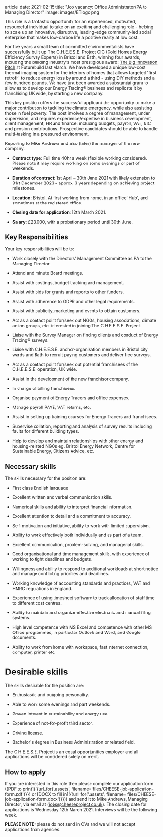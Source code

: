 article:
date: 2021-02-15
title: "Job vacancy: Office Administrator/PA to Managing Director"
image: images/ETlogo.png


This role is a fantastic opportunity for an experienced, motivated, resourceful
individual to take on an exciting and challenging role - helping to scale up an
innovative, disruptive, leading-edge community-led social enterprise that makes
low-carbon life a positive reality at low cost.

For five years a small team of committed environmentalists have successfully
built up The C.H.E.E.S.E. Project CIC (Cold Homes Energy Efficiency Survey
Experts) in Bristol and Bath, winning four awards, including the building
industry's most prestigious award: [The Big Innovation
Pitch](/news/2020-03-04-Futurebuild-Buildings-Innovation-Pitch) at Futurebuild last
March. We have developed a unique low-cost thermal imaging system for the
interiors of homes that allows targeted 'first retrofit' to reduce energy loss
by around a third - using DIY methods and a few hundred pounds. We have just
been awarded a substantial grant to allow us to develop our Energy Tracing®
business and replicate it by franchising UK wide, by starting a new company.

This key position offers the successful applicant the opportunity to make a
major contribution to tackling the climate emergency, while also assisting
those in fuel poverty. The post involves a degree of management, under
supervision, and requires experience/expertise in business development, client
management, HR and finance: including budgets, payroll, VAT, NIC and pension
contributions. Prospective candidates should be able to handle multi-tasking in
a pressured environment.

Reporting to Mike Andrews and also (later) the manager of the new company.

-	**Contract type**: Full time 40hr a week (flexible working considered). Please
	note it may require working on some evenings or part of weekends.

-	**Duration of contract**: 1st April – 30th June 2021 with likely extension to 31st
	December 2023 - approx. 3 years depending on achieving project milestones.

-	**Location**: Bristol. At first working from home, in an office 'Hub', and sometimes at
	the registered office.

-	**Closing date for application**: 12th March 2021.

-	**Salary**: £23,000, with a probationary period until 30th June.


## Key Responsibilities

Your key responsibilities will be to:

-	Work closely with the Directors’ Management Committee as PA to the Managing Director.

-	Attend and minute Board meetings.

-	Assist with costings, budget tracking and management.

-	Assist with bids for grants and reports to other funders.

-	Assist with adherence to GDPR and other legal requirements.

-	Assist with publicity, marketing and events to obtain customers.

-	Act as a contact point for/seek out NGOs, housing associations, climate action groups, etc. interested in joining The C.H.E.E.S.E. Project.

-	Liaise with the Survey Manager on finding clients and conduct of Energy Tracing® surveys.

-	Liaise with C.H.E.E.S.E. anchor-organisation members in Bristol city wards and Bath to recruit paying customers and deliver free surveys.

-	Act as a contact point for/seek out potential franchisees of the C.H.E.E.S.E. operation, UK wide.

- Assist in the development of the new franchisor company.

-	In charge of billing franchisees.

-	Organise payment of Energy Tracers and office expenses.

-	Manage payroll PAYE, VAT returns, etc.

-	Assist in setting up training courses for Energy Tracers and franchisees.

-	Supervise collation, reporting and analysis of survey results including faults for different building types.

-	Help to develop and maintain relationships with other energy and housing-related NGOs eg. Bristol Energy Network, Centre for Sustainable Energy, Citizens Advice, etc.


## Necessary skills

The skills necessary for the position are:

-	First class English language

-	Excellent written and verbal communication skills.

-	Numerical skills and ability to interpret financial information.

-	Excellent attention to detail and a commitment to accuracy.

-	Self-motivation and initiative, ability to work with limited supervision.

-	Ability to work effectively both individually and as part of a team.

-	Excellent communication, problem-solving, and managerial skills.

-	Good organisational and time management skills, with experience of working to tight deadlines and budgets.

-	Willingness and ability to respond to additional workloads at short notice and manage conflicting priorities and deadlines.

-	Working knowledge of accounting standards and practices, VAT and HMRC regulations in England.

-	Experience of using timesheet software to track allocation of staff time to different cost centres.

-	Ability to maintain and organize effective electronic and manual filing systems.

-	High level competence with MS Excel and competence with other MS Office programmes, in particular Outlook and Word, and Google documents.

-	Ability to work from home with workspace, fast internet connection, computer, printer etc.

# Desirable skills

The skills desirable for the position are:

- Enthusiastic and outgoing personality.

- Able to work some evenings and part weekends.

- Proven interest in sustainability and energy use.

- Experience of not-for-profit third sector.

-	Driving license.

- Bachelor's degree in Business Administration or related field.

The C.H.E.E.S.E. Project is an equal opportunities employer and all
applications will be considered solely on merit.

## How to apply

If you are interested in this role then please complete our application
form
([PDF to print]({{url_for('.assets', filename='files/CHEESE-job-application-form.pdf')}})
or
[DOCX to fill in]({{url_for('.assets', filename='files/CHEESE-job-application-form.docx')}}))
and send it to Mike Andrews, Managing Director, via email at
([jobs@cheeseproject.co.uk](mailto:jobs@cheeseproject.co.uk)).
The closing date for applications is Wednesday 12th March 2021.
Interviews will be the following week.

**PLEASE NOTE:** please do not send in CVs and we will not accept applications from
agencies.
